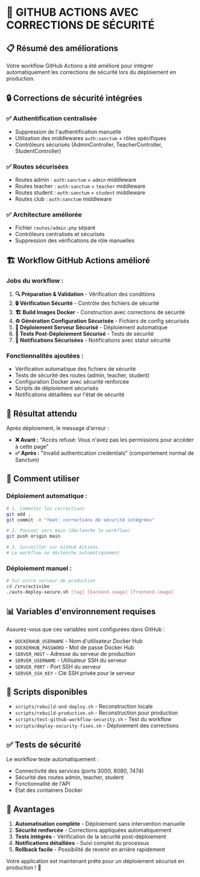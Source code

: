 # 🚀 GITHUB ACTIONS AVEC CORRECTIONS DE SÉCURITÉ

## 📋 Résumé des améliorations

Votre workflow GitHub Actions a été amélioré pour intégrer automatiquement les corrections de sécurité lors du déploiement en production.

## 🔒 Corrections de sécurité intégrées

### ✅ Authentification centralisée
- Suppression de l'authentification manuelle
- Utilisation des middlewares `auth:sanctum` + rôles spécifiques
- Contrôleurs sécurisés (AdminController, TeacherController, StudentController)

### ✅ Routes sécurisées
- Routes admin : `auth:sanctum` + `admin` middleware
- Routes teacher : `auth:sanctum` + `teacher` middleware  
- Routes student : `auth:sanctum` + `student` middleware
- Routes club : `auth:sanctum` middleware

### ✅ Architecture améliorée
- Fichier `routes/admin.php` séparé
- Contrôleurs centralisés et sécurisés
- Suppression des vérifications de rôle manuelles

## 🏗️ Workflow GitHub Actions amélioré

### Jobs du workflow :
1. **🔍 Préparation & Validation** - Vérification des conditions
2. **🔒 Vérification Sécurité** - Contrôle des fichiers de sécurité
3. **🏗️ Build Images Docker** - Construction avec corrections de sécurité
4. **⚙️ Génération Configuration Sécurisée** - Fichiers de config sécurisés
5. **🚀 Déploiement Serveur Sécurisé** - Déploiement automatique
6. **🧪 Tests Post-Déploiement Sécurisé** - Tests de sécurité
7. **📧 Notifications Sécurisées** - Notifications avec statut sécurité

### Fonctionnalités ajoutées :
- Vérification automatique des fichiers de sécurité
- Tests de sécurité des routes (admin, teacher, student)
- Configuration Docker avec sécurité renforcée
- Scripts de déploiement sécurisés
- Notifications détaillées sur l'état de sécurité

## 🎯 Résultat attendu

Après déploiement, le message d'erreur :
- **❌ Avant :** "Accès refusé: Vous n'avez pas les permissions pour accéder à cette page"
- **✅ Après :** "Invalid authentication credentials" (comportement normal de Sanctum)

## 🚀 Comment utiliser

### Déploiement automatique :
```bash
# 1. Commiter les corrections
git add .
git commit -m "feat: corrections de sécurité intégrées"

# 2. Pousser vers main (déclenche le workflow)
git push origin main

# 3. Surveiller sur GitHub Actions
# Le workflow se déclenche automatiquement
```

### Déploiement manuel :
```bash
# Sur votre serveur de production
cd /srv/activibe
./auto-deploy-secure.sh [tag] [backend-image] [frontend-image]
```

## 📊 Variables d'environnement requises

Assurez-vous que ces variables sont configurées dans GitHub :
- `DOCKERHUB_USERNAME` - Nom d'utilisateur Docker Hub
- `DOCKERHUB_PASSWORD` - Mot de passe Docker Hub
- `SERVER_HOST` - Adresse du serveur de production
- `SERVER_USERNAME` - Utilisateur SSH du serveur
- `SERVER_PORT` - Port SSH du serveur
- `SERVER_SSH_KEY` - Clé SSH privée pour le serveur

## 🔧 Scripts disponibles

- `scripts/rebuild-and-deploy.sh` - Reconstruction locale
- `scripts/rebuild-production.sh` - Reconstruction pour production
- `scripts/test-github-workflow-security.sh` - Test du workflow
- `scripts/deploy-security-fixes.sh` - Déploiement des corrections

## ✅ Tests de sécurité

Le workflow teste automatiquement :
- Connectivité des services (ports 3000, 8080, 7474)
- Sécurité des routes admin, teacher, student
- Fonctionnalité de l'API
- État des containers Docker

## 🎉 Avantages

1. **Automatisation complète** - Déploiement sans intervention manuelle
2. **Sécurité renforcée** - Corrections appliquées automatiquement
3. **Tests intégrés** - Vérification de la sécurité post-déploiement
4. **Notifications détaillées** - Suivi complet du processus
5. **Rollback facile** - Possibilité de revenir en arrière rapidement

Votre application est maintenant prête pour un déploiement sécurisé en production ! 🚀
